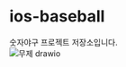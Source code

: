 # ios-baseball
숫자야구 프로젝트 저장소입니다. 
<br/>
![무제 drawio](https://user-images.githubusercontent.com/110806745/183796752-fee10884-0898-4f17-864d-8eb064da99a9.png)
